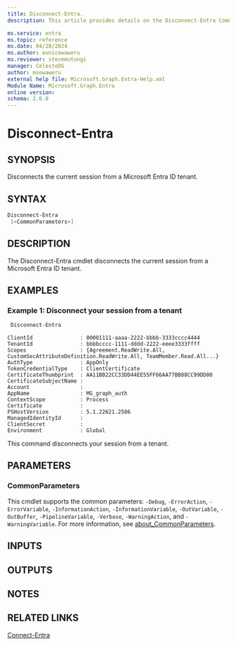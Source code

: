 ```yaml
---
title: Disconnect-Entra.
description: This article provides details on the Disconnect-Entra Command.

ms.service: entra
ms.topic: reference
ms.date: 04/28/2024
ms.author: eunicewaweru
ms.reviewer: stevemutungi
manager: CelesteDG
author: msewaweru
external help file: Microsoft.Graph.Entra-Help.xml
Module Name: Microsoft.Graph.Entra
online version:
schema: 2.0.0
---
```


# Disconnect-Entra

## SYNOPSIS

Disconnects the current session from a Microsoft Entra ID tenant.

## SYNTAX

```powershell
Disconnect-Entra
 [<CommonParameters>]
```

## DESCRIPTION

The Disconnect-Entra cmdlet disconnects the current session from a Microsoft Entra ID tenant.

## EXAMPLES

### Example 1: Disconnect your session from a tenant

```powershell
 Disconnect-Entra
```

```output
ClientId               : 00001111-aaaa-2222-bbbb-3333cccc4444
TenantId               : bbbbcccc-1111-dddd-2222-eeee3333ffff
Scopes                 : {Agreement.ReadWrite.All, CustomSecAttributeDefinition.ReadWrite.All, TeamMember.Read.All...}
AuthType               : AppOnly
TokenCredentialType    : ClientCertificate
CertificateThumbprint  : AA11BB22CC33DD44EE55FF66AA77BB88CC99DD00
CertificateSubjectName :
Account                :
AppName                : MG_graph_auth
ContextScope           : Process
Certificate            :
PSHostVersion          : 5.1.22621.2506
ManagedIdentityId      :
ClientSecret           :
Environment            : Global
```

This command disconnects your session from a tenant.

## PARAMETERS

### CommonParameters

This cmdlet supports the common parameters: `-Debug`, `-ErrorAction`, `-ErrorVariable`, `-InformationAction`, `-InformationVariable`, `-OutVariable`, `-OutBuffer`, `-PipelineVariable`, `-Verbose`, `-WarningAction`, and `-WarningVariable`. For more information, see [about_CommonParameters](https://go.microsoft.com/fwlink/?LinkID=113216).

## INPUTS

## OUTPUTS

## NOTES

## RELATED LINKS

[Connect-Entra](Connect-Entra.md)
